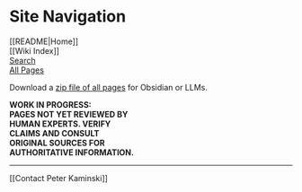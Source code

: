 # Site Navigation

[[README|Home]]  
[[Wiki Index]]  
[Search](/search.html)  
[All Pages](/all-pages.html)  

Download a [zip file of
all pages](https://github.com/peterkaminski/intention-action-gap-wiki/archive/refs/heads/main.zip)
for Obsidian or LLMs.

**WORK IN PROGRESS:  
PAGES NOT YET REVIEWED BY  
HUMAN EXPERTS. VERIFY  
CLAIMS AND CONSULT  
ORIGINAL SOURCES FOR  
AUTHORITATIVE INFORMATION.**

---

[[Contact Peter Kaminski]]  